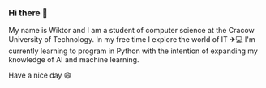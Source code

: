 ### Hi there 👋

My name is Wiktor and I am a student of computer science at the Cracow University of Technology. In my free time I explore the world of IT ✈💻
I'm currently learning to program in Python with the intention of expanding my knowledge of AI and machine learning.

Have a nice day 😄
